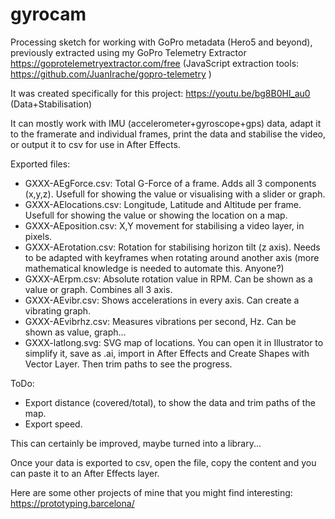 # gyrocam

Processing sketch for working with GoPro metadata (Hero5 and beyond), previously extracted using my GoPro Telemetry Extractor https://goprotelemetryextractor.com/free (JavaScript extraction tools: https://github.com/JuanIrache/gopro-telemetry )

It was created specifically for this project: https://youtu.be/bg8B0Hl_au0 (Data+Stabilisation)

It can mostly work with IMU (accelerometer+gyroscope+gps) data, adapt it to the framerate and individual frames, print the data and stabilise the video, or output it to csv for use in After Effects.

Exported files:
- GXXX-AEgForce.csv: Total G-Force of a frame. Adds all 3 components (x,y,z). Usefull for showing the value or visualising with a slider or graph.
- GXXX-AElocations.csv: Longitude, Latitude and Altitude per frame. Usefull for showing the value or showing the location on a map.
- GXXX-AEposition.csv: X,Y movement for stabilising a video layer, in pixels.
- GXXX-AErotation.csv: Rotation for stabilising horizon tilt (z axis). Needs to be adapted with keyframes when rotating around another axis (more mathematical knowledge is needed to automate this. Anyone?)
- GXXX-AErpm.csv: Absolute rotation value in RPM. Can be shown as a value or graph. Combines all 3 axis.
- GXXX-AEvibr.csv: Shows accelerations in every axis. Can create a vibrating graph.
- GXXX-AEvibrhz.csv: Measures vibrations per second, Hz. Can be shown as value, graph...
- GXXX-latlong.svg: SVG map of locations. You can open it in Illustrator to simplify it, save as .ai, import in After Effects and Create Shapes with Vector Layer. Then trim paths to see the progress.

ToDo:
- Export distance (covered/total), to show the data and trim paths of the map.
- Export speed.

This can certainly be improved, maybe turned into a library...

Once your data is exported to csv, open the file, copy the content and you can paste it to an After Effects layer.

Here are some other projects of mine that you might find interesting: https://prototyping.barcelona/
